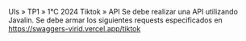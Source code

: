 UIs » TP1 » 1°C 2024
Tiktok » API
Se debe realizar una API utilizando Javalin. Se debe armar los siguientes requests especificados en https://swaggers-virid.vercel.app/tiktok
